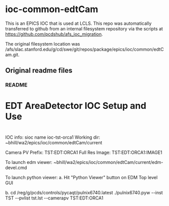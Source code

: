 # ioc-common-edtCam
This is an EPICS IOC that is used at LCLS. This repo was automatically transferred to github from an internal filesystem repository via the scripts at https://github.com/pcdshub/afs_ioc_migration.

The original filesystem location was /afs/slac.stanford.edu/g/cd/swe/git/repos/package/epics/ioc/common/edtCam.git.


## Original readme files
### README
#
# EDT AreaDetector IOC Setup and Use
#




IOC info:
sioc name ioc-tst-orca1
Working dir: ~bhill/wa2/epics/ioc/common/edtCam/current

Camera PV Prefix:	TST:EDT:ORCA1
Full Res Image:		TST:EDT:ORCA1:IMAGE1

To launch edm viewer:
~bhill/wa2/epics/ioc/common/edtCam/current/edm-devel.cmd

To launch python viewer:
a.
Hit "Python Viewer" button on EDM Top level GUI

b.
cd /reg/g/pcds/controls/pycaqt/pulnix6740.latest
./pulnix6740.pyw --inst TST --pvlist tst.lst --camerapv TST:EDT:ORCA1


